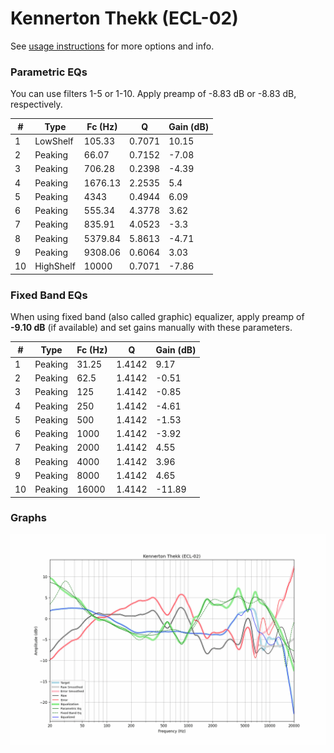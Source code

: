 # Kennerton Thekk (ECL-02)
See [usage instructions](https://github.com/jaakkopasanen/AutoEq#usage) for more options and info.

### Parametric EQs
You can use filters 1-5 or 1-10. Apply preamp of -8.83 dB or -8.83 dB, respectively.

|   # | Type      |   Fc (Hz) |      Q |   Gain (dB) |
|-----|-----------|-----------|--------|-------------|
|   1 | LowShelf  |    105.33 | 0.7071 |       10.15 |
|   2 | Peaking   |     66.07 | 0.7152 |       -7.08 |
|   3 | Peaking   |    706.28 | 0.2398 |       -4.39 |
|   4 | Peaking   |   1676.13 | 2.2535 |        5.4  |
|   5 | Peaking   |   4343    | 0.4944 |        6.09 |
|   6 | Peaking   |    555.34 | 4.3778 |        3.62 |
|   7 | Peaking   |    835.91 | 4.0523 |       -3.3  |
|   8 | Peaking   |   5379.84 | 5.8613 |       -4.71 |
|   9 | Peaking   |   9308.06 | 0.6064 |        3.03 |
|  10 | HighShelf |  10000    | 0.7071 |       -7.86 |

### Fixed Band EQs
When using fixed band (also called graphic) equalizer, apply preamp of **-9.10 dB** (if available) and set gains manually with these parameters.

|   # | Type    |   Fc (Hz) |      Q |   Gain (dB) |
|-----|---------|-----------|--------|-------------|
|   1 | Peaking |     31.25 | 1.4142 |        9.17 |
|   2 | Peaking |     62.5  | 1.4142 |       -0.51 |
|   3 | Peaking |    125    | 1.4142 |       -0.85 |
|   4 | Peaking |    250    | 1.4142 |       -4.61 |
|   5 | Peaking |    500    | 1.4142 |       -1.53 |
|   6 | Peaking |   1000    | 1.4142 |       -3.92 |
|   7 | Peaking |   2000    | 1.4142 |        4.55 |
|   8 | Peaking |   4000    | 1.4142 |        3.96 |
|   9 | Peaking |   8000    | 1.4142 |        4.65 |
|  10 | Peaking |  16000    | 1.4142 |      -11.89 |

### Graphs
![](./Kennerton%20Thekk%20(ECL-02).png)
